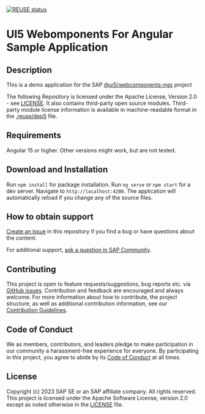 [![REUSE status](https://api.reuse.software/badge/github.com/SAP-samples/ui5-webcomponents-ngx-sample)](https://api.reuse.software/info/github.com/SAP-samples/ui5-webcomponents-ngx-sample)

# UI5 Webomponents For Angular Sample Application

<!--- Register repository https://api.reuse.software/register, then add REUSE badge:
[![REUSE status](https://api.reuse.software/badge/github.com/SAP-samples/REPO-NAME)](https://api.reuse.software/info/github.com/SAP-samples/REPO-NAME)
-->

## Description
This is a demo application for the SAP [@ui5/webcomponents-ngx](https://github.com/SAP/ui5-webcomponents-ngx) project

The following Repository is licensed under the Apache License, Version 2.0 - see [LICENSE](https://github.com/SAP-samples/ui5-webcomponents-ngx-sample/blob/main/LICENSE). It also contains third-party open source modules. Third-party module license information is available in machine-readable format in the [.reuse/dep5](https://github.com/SAP-samples/ui5-webcomponents-ngx-sample/blob/main/.reuse/dep5) file.

## Requirements
Angular 15 or higher. Other versions might work, but are not tested.

## Download and Installation
Run `npm install` for package installation.
Run `ng serve` or `npm start` for a dev server. 
Navigate to `http://localhost:4200`. The application will automatically reload if you change any of the source files.

## How to obtain support
[Create an issue](https://github.com/SAP-samples/ui5-webcomponents-ngx-sample/issues) in this repository if you find a bug or have questions about the content.
 
For additional support, [ask a question in SAP Community](https://answers.sap.com/questions/ask.html).

## Contributing
This project is open to feature requests/suggestions, bug reports etc. via [GitHub issues](https://github.com/SAP-samples/ui5-webcomponents-ngx-sample/issues). 
Contribution and feedback are encouraged and always welcome. For more information about how to contribute, the project structure, as well as additional contribution information, see our [Contribution Guidelines](https://github.com/SAP-samples/ui5-webcomponents-ngx-sample/blob/main/CONTRIBUTING.md).

## Code of Conduct
We as members, contributors, and leaders pledge to make participation in our community a harassment-free experience for everyone. By participating in this project, you agree to abide by its [Code of Conduct](CODE_OF_CONDUCT.md) at all times.

## License
Copyright (c) 2023 SAP SE or an SAP affiliate company. All rights reserved. This project is licensed under the Apache Software License, version 2.0 except as noted otherwise in the [LICENSE](LICENSE) file.
